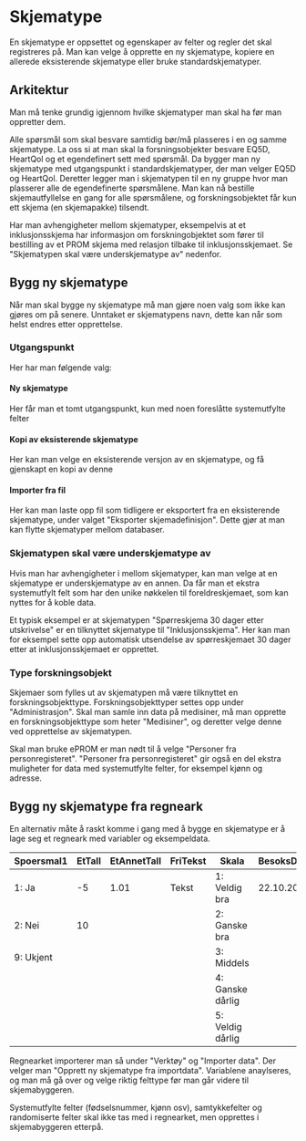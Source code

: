 # Skjematype

En skjematype er oppsettet og egenskaper av felter og regler det skal registreres på. 
Man kan velge å opprette en ny skjematype, kopiere en allerede eksisterende skjematype eller bruke standardskjematyper.

## Arkitektur

Man må tenke grundig igjennom hvilke skjematyper man skal ha før man oppretter dem. 

Alle spørsmål som skal besvare samtidig bør/må plasseres i en og samme skjematype. La oss si at man skal la forsningsobjekter besvare EQ5D, HeartQol og et egendefinert sett med spørsmål. Da bygger man ny skjematype med utgangspunkt i standardskjematyper, der man velger EQ5D og HeartQol. Deretter legger man i skjematypen til en ny gruppe hvor man plasserer alle de egendefinerte spørsmålene. Man kan nå bestille skjemautfyllelse en gang for alle spørsmålene, og forskningsobjektet får kun ett skjema (en skjemapakke) tilsendt.

Har man avhengigheter mellom skjematyper, eksempelvis at et inklusjonsskjema har informasjon om forskningobjektet som fører til bestilling av et PROM skjema med relasjon tilbake til inklusjonsskjemaet. Se "Skjematypen skal være underskjematype av" nedenfor.

## Bygg ny skjematype

Når man skal bygge ny skjematype må man gjøre noen valg som ikke kan gjøres om på senere. Unntaket er skjematypens navn, dette kan når som helst endres etter opprettelse.

### Utgangspunkt

Her har man følgende valg:

#### Ny skjematype
Her får man et tomt utgangspunkt, kun med noen foreslåtte systemutfylte felter

#### Kopi av eksisterende skjematype
Her kan man velge en eksisterende versjon av en skjematype, og få gjenskapt en kopi av denne

#### Importer fra fil
Her kan man laste opp fil som tidligere er eksportert fra en eksisterende skjematype, under valget "Eksporter skjemadefinisjon". Dette gjør at man kan flytte skjematyper mellom databaser.

### Skjematypen skal være underskjematype av

Hvis man har avhengigheter i mellom skjematyper, kan man velge at en skjematype er underskjematype av en annen. Da får man et ekstra systemutfylt felt som har den unike nøkkelen til foreldreskjemaet, som kan nyttes for å koble data. 

Et typisk eksempel er at skjematypen "Spørreskjema 30 dager etter utskrivelse" er en tilknyttet skjematype til "Inklusjonsskjema". Her kan man for eksempel sette opp automatisk utsendelse av spørreskjemaet 30 dager etter at inklusjonsskjemaet er opprettet.

### Type forskningsobjekt

Skjemaer som fylles ut av skjematypen må være tilknyttet en forskningsobjekttype. Forskningsobjekttyper settes opp under "Administrasjon". Skal man samle inn data på medisiner, må man opprette en forskningsobjekttype som heter "Medisiner", og deretter velge denne ved opprettelse av skjematypen. 

Skal man bruke ePROM er man nødt til å velge "Personer fra personregisteret". "Personer fra personregisteret" gir også en del ekstra muligheter for data med systemutfylte felter, for eksempel kjønn og adresse.

## Bygg ny skjematype fra regneark

En alternativ måte å raskt komme i gang med å bygge en skjematype er å lage seg et regneark med variabler og eksempeldata.

| Spoersmal1 |	EtTall |	EtAnnetTall |	FriTekst |	Skala |	BesoksDato |
| -- |	-- |	-- |	-- |	-- |	-- |
| 1: Ja	| -5	| 1.01 | Tekst| 	1: Veldig bra| 	22.10.2019 |
| 2: Nei	| 10	| | 	|	2: Ganske bra	| |
| 9: Ukjent  | | | 	|		3: Middels	
| | | | | 			4: Ganske dårlig	| |
| | | | | 				5: Veldig dårlig	| |

Regnearket importerer man så under "Verktøy" og "Importer data". Der velger man "Opprett ny skjematype fra importdata". Variablene anaylseres, og man må gå over og velge riktig felttype før man går videre til skjemabyggeren.

Systemutfylte felter (fødselsnummer, kjønn osv), samtykkefelter og randomiserte felter skal ikke tas med i regnearket, men opprettes i skjemabyggeren etterpå.

